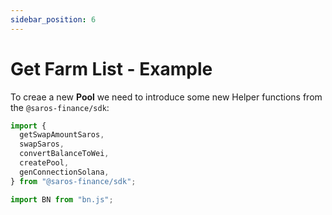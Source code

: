 ```yaml
---
sidebar_position: 6
---
```


# Get Farm List - Example

To creae a new **Pool** we need to introduce some new Helper functions from the `@saros-finance/sdk`:

```js
import {
  getSwapAmountSaros,
  swapSaros,
  convertBalanceToWei,
  createPool,
  genConnectionSolana,
} from "@saros-finance/sdk";

import BN from "bn.js";
```
